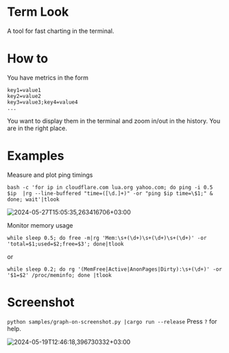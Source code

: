 # Term Look
A tool for fast charting in the terminal.

# How to
You have metrics in the form
```
key1=value1
key2=value2
key3=value3;key4=value4
...
```
You want to display them in the terminal and zoom in/out in the history. You are in the right place.

# Examples
Measure and plot ping timings
```
bash -c 'for ip in cloudflare.com lua.org yahoo.com; do ping -i 0.5 $ip  |rg --line-buffered "time=([\d.]+)" -or "ping $ip time=\$1;" & done; wait'|tlook
```
![2024-05-27T15:05:35,263416706+03:00](https://github.com/sakateka/tlook/assets/2256154/54a1dcee-e98a-4c40-96cc-997cad92b440)

Monitor memory usage
```
while sleep 0.5; do free -m|rg 'Mem:\s+(\d+)\s+(\d+)\s+(\d+)' -or 'total=$1;used=$2;free=$3'; done|tlook
```
or
```
while sleep 0.2; do rg '(MemFree|Active|AnonPages|Dirty):\s+(\d+)' -or '$1=$2' /proc/meminfo; done |tlook
```

# Screenshot

`python samples/graph-on-screenshot.py |cargo run --release`
Press `?` for help.

![2024-05-19T12:46:18,396730332+03:00](https://github.com/sakateka/tlook/assets/2256154/640684cc-a456-4008-9b04-58fdd54bb927)
